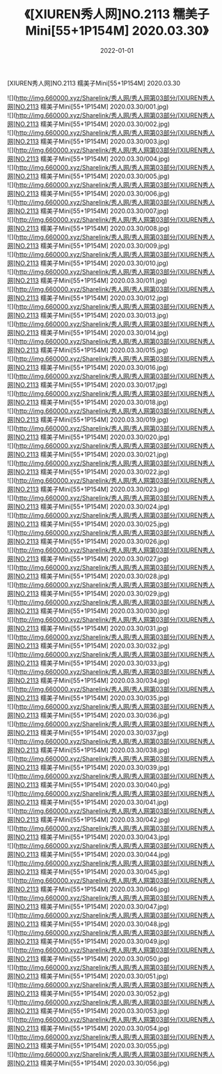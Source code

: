 ﻿---
layout: post
title:  《[XIUREN秀人网]NO.2113 糯美子Mini[55+1P154M] 2020.03.30》
date:   2022-01-01
img: http://img.660000.xyz/Sharelink/秀人网/秀人网第03部分/[XIUREN秀人网]NO.2113 糯美子Mini[55+1P154M] 2020.03.30/000.jpg
categories: [美女, 清纯, 唯美]
---

[XIUREN秀人网]NO.2113 糯美子Mini[55+1P154M] 2020.03.30

 ![](http://img.660000.xyz/Sharelink/秀人网/秀人网第03部分/[XIUREN秀人网]NO.2113 糯美子Mini[55+1P154M] 2020.03.30/001.jpg) <br>![](http://img.660000.xyz/Sharelink/秀人网/秀人网第03部分/[XIUREN秀人网]NO.2113 糯美子Mini[55+1P154M] 2020.03.30/002.jpg) <br>![](http://img.660000.xyz/Sharelink/秀人网/秀人网第03部分/[XIUREN秀人网]NO.2113 糯美子Mini[55+1P154M] 2020.03.30/003.jpg) <br>![](http://img.660000.xyz/Sharelink/秀人网/秀人网第03部分/[XIUREN秀人网]NO.2113 糯美子Mini[55+1P154M] 2020.03.30/004.jpg) <br>![](http://img.660000.xyz/Sharelink/秀人网/秀人网第03部分/[XIUREN秀人网]NO.2113 糯美子Mini[55+1P154M] 2020.03.30/005.jpg) <br>![](http://img.660000.xyz/Sharelink/秀人网/秀人网第03部分/[XIUREN秀人网]NO.2113 糯美子Mini[55+1P154M] 2020.03.30/006.jpg) <br>![](http://img.660000.xyz/Sharelink/秀人网/秀人网第03部分/[XIUREN秀人网]NO.2113 糯美子Mini[55+1P154M] 2020.03.30/007.jpg) <br>![](http://img.660000.xyz/Sharelink/秀人网/秀人网第03部分/[XIUREN秀人网]NO.2113 糯美子Mini[55+1P154M] 2020.03.30/008.jpg) <br>![](http://img.660000.xyz/Sharelink/秀人网/秀人网第03部分/[XIUREN秀人网]NO.2113 糯美子Mini[55+1P154M] 2020.03.30/009.jpg) <br>![](http://img.660000.xyz/Sharelink/秀人网/秀人网第03部分/[XIUREN秀人网]NO.2113 糯美子Mini[55+1P154M] 2020.03.30/010.jpg) <br>![](http://img.660000.xyz/Sharelink/秀人网/秀人网第03部分/[XIUREN秀人网]NO.2113 糯美子Mini[55+1P154M] 2020.03.30/011.jpg) <br>![](http://img.660000.xyz/Sharelink/秀人网/秀人网第03部分/[XIUREN秀人网]NO.2113 糯美子Mini[55+1P154M] 2020.03.30/012.jpg) <br>![](http://img.660000.xyz/Sharelink/秀人网/秀人网第03部分/[XIUREN秀人网]NO.2113 糯美子Mini[55+1P154M] 2020.03.30/013.jpg) <br>![](http://img.660000.xyz/Sharelink/秀人网/秀人网第03部分/[XIUREN秀人网]NO.2113 糯美子Mini[55+1P154M] 2020.03.30/014.jpg) <br>![](http://img.660000.xyz/Sharelink/秀人网/秀人网第03部分/[XIUREN秀人网]NO.2113 糯美子Mini[55+1P154M] 2020.03.30/015.jpg) <br>![](http://img.660000.xyz/Sharelink/秀人网/秀人网第03部分/[XIUREN秀人网]NO.2113 糯美子Mini[55+1P154M] 2020.03.30/016.jpg) <br>![](http://img.660000.xyz/Sharelink/秀人网/秀人网第03部分/[XIUREN秀人网]NO.2113 糯美子Mini[55+1P154M] 2020.03.30/017.jpg) <br>![](http://img.660000.xyz/Sharelink/秀人网/秀人网第03部分/[XIUREN秀人网]NO.2113 糯美子Mini[55+1P154M] 2020.03.30/018.jpg) <br>![](http://img.660000.xyz/Sharelink/秀人网/秀人网第03部分/[XIUREN秀人网]NO.2113 糯美子Mini[55+1P154M] 2020.03.30/019.jpg) <br>![](http://img.660000.xyz/Sharelink/秀人网/秀人网第03部分/[XIUREN秀人网]NO.2113 糯美子Mini[55+1P154M] 2020.03.30/020.jpg) <br>![](http://img.660000.xyz/Sharelink/秀人网/秀人网第03部分/[XIUREN秀人网]NO.2113 糯美子Mini[55+1P154M] 2020.03.30/021.jpg) <br>![](http://img.660000.xyz/Sharelink/秀人网/秀人网第03部分/[XIUREN秀人网]NO.2113 糯美子Mini[55+1P154M] 2020.03.30/022.jpg) <br>![](http://img.660000.xyz/Sharelink/秀人网/秀人网第03部分/[XIUREN秀人网]NO.2113 糯美子Mini[55+1P154M] 2020.03.30/023.jpg) <br>![](http://img.660000.xyz/Sharelink/秀人网/秀人网第03部分/[XIUREN秀人网]NO.2113 糯美子Mini[55+1P154M] 2020.03.30/024.jpg) <br>![](http://img.660000.xyz/Sharelink/秀人网/秀人网第03部分/[XIUREN秀人网]NO.2113 糯美子Mini[55+1P154M] 2020.03.30/025.jpg) <br>![](http://img.660000.xyz/Sharelink/秀人网/秀人网第03部分/[XIUREN秀人网]NO.2113 糯美子Mini[55+1P154M] 2020.03.30/026.jpg) <br>![](http://img.660000.xyz/Sharelink/秀人网/秀人网第03部分/[XIUREN秀人网]NO.2113 糯美子Mini[55+1P154M] 2020.03.30/027.jpg) <br>![](http://img.660000.xyz/Sharelink/秀人网/秀人网第03部分/[XIUREN秀人网]NO.2113 糯美子Mini[55+1P154M] 2020.03.30/028.jpg) <br>![](http://img.660000.xyz/Sharelink/秀人网/秀人网第03部分/[XIUREN秀人网]NO.2113 糯美子Mini[55+1P154M] 2020.03.30/029.jpg) <br>![](http://img.660000.xyz/Sharelink/秀人网/秀人网第03部分/[XIUREN秀人网]NO.2113 糯美子Mini[55+1P154M] 2020.03.30/030.jpg) <br>![](http://img.660000.xyz/Sharelink/秀人网/秀人网第03部分/[XIUREN秀人网]NO.2113 糯美子Mini[55+1P154M] 2020.03.30/031.jpg) <br>![](http://img.660000.xyz/Sharelink/秀人网/秀人网第03部分/[XIUREN秀人网]NO.2113 糯美子Mini[55+1P154M] 2020.03.30/032.jpg) <br>![](http://img.660000.xyz/Sharelink/秀人网/秀人网第03部分/[XIUREN秀人网]NO.2113 糯美子Mini[55+1P154M] 2020.03.30/033.jpg) <br>![](http://img.660000.xyz/Sharelink/秀人网/秀人网第03部分/[XIUREN秀人网]NO.2113 糯美子Mini[55+1P154M] 2020.03.30/034.jpg) <br>![](http://img.660000.xyz/Sharelink/秀人网/秀人网第03部分/[XIUREN秀人网]NO.2113 糯美子Mini[55+1P154M] 2020.03.30/035.jpg) <br>![](http://img.660000.xyz/Sharelink/秀人网/秀人网第03部分/[XIUREN秀人网]NO.2113 糯美子Mini[55+1P154M] 2020.03.30/036.jpg) <br>![](http://img.660000.xyz/Sharelink/秀人网/秀人网第03部分/[XIUREN秀人网]NO.2113 糯美子Mini[55+1P154M] 2020.03.30/037.jpg) <br>![](http://img.660000.xyz/Sharelink/秀人网/秀人网第03部分/[XIUREN秀人网]NO.2113 糯美子Mini[55+1P154M] 2020.03.30/038.jpg) <br>![](http://img.660000.xyz/Sharelink/秀人网/秀人网第03部分/[XIUREN秀人网]NO.2113 糯美子Mini[55+1P154M] 2020.03.30/039.jpg) <br>![](http://img.660000.xyz/Sharelink/秀人网/秀人网第03部分/[XIUREN秀人网]NO.2113 糯美子Mini[55+1P154M] 2020.03.30/040.jpg) <br>![](http://img.660000.xyz/Sharelink/秀人网/秀人网第03部分/[XIUREN秀人网]NO.2113 糯美子Mini[55+1P154M] 2020.03.30/041.jpg) <br>![](http://img.660000.xyz/Sharelink/秀人网/秀人网第03部分/[XIUREN秀人网]NO.2113 糯美子Mini[55+1P154M] 2020.03.30/042.jpg) <br>![](http://img.660000.xyz/Sharelink/秀人网/秀人网第03部分/[XIUREN秀人网]NO.2113 糯美子Mini[55+1P154M] 2020.03.30/043.jpg) <br>![](http://img.660000.xyz/Sharelink/秀人网/秀人网第03部分/[XIUREN秀人网]NO.2113 糯美子Mini[55+1P154M] 2020.03.30/044.jpg) <br>![](http://img.660000.xyz/Sharelink/秀人网/秀人网第03部分/[XIUREN秀人网]NO.2113 糯美子Mini[55+1P154M] 2020.03.30/045.jpg) <br>![](http://img.660000.xyz/Sharelink/秀人网/秀人网第03部分/[XIUREN秀人网]NO.2113 糯美子Mini[55+1P154M] 2020.03.30/046.jpg) <br>![](http://img.660000.xyz/Sharelink/秀人网/秀人网第03部分/[XIUREN秀人网]NO.2113 糯美子Mini[55+1P154M] 2020.03.30/047.jpg) <br>![](http://img.660000.xyz/Sharelink/秀人网/秀人网第03部分/[XIUREN秀人网]NO.2113 糯美子Mini[55+1P154M] 2020.03.30/048.jpg) <br>![](http://img.660000.xyz/Sharelink/秀人网/秀人网第03部分/[XIUREN秀人网]NO.2113 糯美子Mini[55+1P154M] 2020.03.30/049.jpg) <br>![](http://img.660000.xyz/Sharelink/秀人网/秀人网第03部分/[XIUREN秀人网]NO.2113 糯美子Mini[55+1P154M] 2020.03.30/050.jpg) <br>![](http://img.660000.xyz/Sharelink/秀人网/秀人网第03部分/[XIUREN秀人网]NO.2113 糯美子Mini[55+1P154M] 2020.03.30/051.jpg) <br>![](http://img.660000.xyz/Sharelink/秀人网/秀人网第03部分/[XIUREN秀人网]NO.2113 糯美子Mini[55+1P154M] 2020.03.30/052.jpg) <br>![](http://img.660000.xyz/Sharelink/秀人网/秀人网第03部分/[XIUREN秀人网]NO.2113 糯美子Mini[55+1P154M] 2020.03.30/053.jpg) <br>![](http://img.660000.xyz/Sharelink/秀人网/秀人网第03部分/[XIUREN秀人网]NO.2113 糯美子Mini[55+1P154M] 2020.03.30/054.jpg) <br>![](http://img.660000.xyz/Sharelink/秀人网/秀人网第03部分/[XIUREN秀人网]NO.2113 糯美子Mini[55+1P154M] 2020.03.30/055.jpg) <br>![](http://img.660000.xyz/Sharelink/秀人网/秀人网第03部分/[XIUREN秀人网]NO.2113 糯美子Mini[55+1P154M] 2020.03.30/056.jpg) <br>